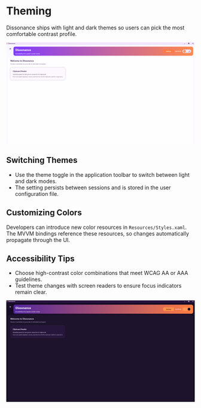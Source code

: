 # Theming

Dissonance ships with light and dark themes so users can pick the most comfortable contrast profile.

![Home page – light mode](../Dissonance/Dissonance/Assets/Wiki/home_page_light_mode.png)

## Switching Themes

- Use the theme toggle in the application toolbar to switch between light and dark modes.
- The setting persists between sessions and is stored in the user configuration file.

## Customizing Colors

Developers can introduce new color resources in `Resources/Styles.xaml`. The MVVM bindings reference these resources, so changes automatically propagate through the UI.

## Accessibility Tips

- Choose high-contrast color combinations that meet WCAG AA or AAA guidelines.
- Test theme changes with screen readers to ensure focus indicators remain clear.

![Home page – dark mode](../Dissonance/Dissonance/Assets/Wiki/home_page_dark_mode.png)
